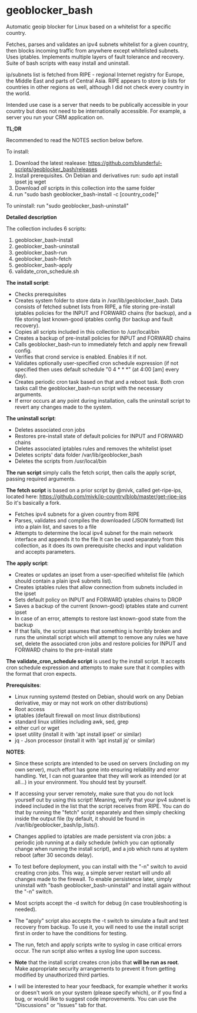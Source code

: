 # geoblocker_bash
Automatic geoip blocker for Linux based on a whitelist for a specific country.

Fetches, parses and validates an ipv4 subnets whitelist for a given country, then blocks incoming traffic from anywhere except whitelisted subnets. Uses iptables. Implements multiple layers of fault tolerance and recovery. Suite of bash scripts with easy install and uninstall.

ip/subnets list is fetched from RIPE - regional Internet registry for Europe, the Middle East and parts of Central Asia. RIPE appears to store ip lists for countries in other regions as well, although I did not check every country in the world.

Intended use case is a server that needs to be publically accessible in your country but does not need to be internationally accessible. For example, a server you run your CRM application on.

**TL;DR**

Recommended to read the NOTES section below before.

To install:
1) Download the latest realease:
https://github.com/blunderful-scripts/geoblocker_bash/releases
2) Install prerequisites. On Debian and derivatives run: sudo apt install ipset jq wget
3) Download *all* scripts in this collection into the same folder
4) run "sudo bash geoblocker_bash-install -c [country_code]"
 
 To uninstall:
 run "sudo geoblocker_bash-uninstall"

**Detailed description**

The collection includes 6 scripts:
1. geoblocker_bash-install
2. geoblocker_bash-uninstall
3. geoblocker_bash-run
4. geoblocker_bash-fetch
5. geoblocker_bash-apply
6. validate_cron_schedule.sh

**The install script**:
- Checks prerequisites
- Creates system folder to store data in /var/lib/geoblocker_bash. Data consists of fetched subnet lists from RIPE, a file storing pre-install iptables policies for the INPUT and FORWARD chains (for backup), and a file storing last known-good iptables config (for backup and fault recovery).
- Copies all scripts included in this collection to /usr/local/bin
- Creates a backup of pre-install policies for INPUT and FORWARD chains
- Calls geoblocker_bash-run to immediately fetch and apply new firewall config.
- Verifies that crond service is enabled. Enables it if not.
- Validates optionally user-specified cron schedule expression (if not specified then uses default schedule "0 4 * * *" (at 4:00 [am] every day).
- Creates periodic cron task based on that and a reboot task. Both cron tasks call the geoblocker_bash-run script with the necessary arguments.
- If error occurs at any point during installation, calls the uninstall script to revert any changes made to the system.

**The uninstall script**:
- Deletes associated cron jobs
- Restores pre-install state of default policies for INPUT and FORWARD chains
- Deletes associated iptables rules and removes the whitelist ipset
- Deletes scripts' data folder /var/lib/geoblocker_bash
- Deletes the scripts from /usr/local/bin

**The run script** simply calls the fetch script, then calls the apply script, passing required arguments.

**The fetch script** is based on a prior script by @mivk, called get-ripe-ips, located here:
https://github.com/mivk/ip-country/blob/master/get-ripe-ips
So it's basically a fork.
- Fetches ipv4 subnets for a given country from RIPE
- Parses, validates and compiles the downloaded (JSON formatted) list into a plain list, and saves to a file
- Attempts to determine the local ipv4 subnet for the main network interface and appends it to the file
It can be used separately from this collection, as it does its own prerequisite checks and input validation and accepts parameters.

**The apply script**:
- Creates or updates an ipset from a user-specified whitelist file (which should contain a plain ipv4 subnets list).
- Creates iptables rules that allow connection from subnets included in the ipset
- Sets default policy on INPUT and FORWARD iptables chains to DROP
- Saves a backup of the current (known-good) iptables state and current ipset
- In case of an error, attempts to restore last known-good state from the backup
- If that fails, the script assumes that something is horribly broken and runs the uninstall script which will attempt to remove any rules we have set, delete the associated cron jobs and restore policies for INPUT and FORWARD chains to the pre-install state

**The validate_cron_schedule script** is used by the install script. It accepts cron schedule expression and attempts to make sure that it complies with the format that cron expects.

**Prerequisites**:
- Linux running systemd (tested on Debian, should work on any Debian derivative, may or may not work on other distributions)
- Root access
- iptables (default firewall on most linux distributions)
- standard linux utilities including awk, sed, grep
- either curl or wget
- ipset utility (install it with 'apt install ipset' or similar)
- jq - Json processor (install it with 'apt install jq' or similar)

**NOTES**:

- Since these scripts are intended to be used on servers (including on my own server), much effort has gone into ensuring reliability and error handling. Yet, I can not guarantee that they will work as intended (or at all...) in your environment. You should test by yourself.

- If accessing your server remotely, make sure that you do not lock yourself out by using this script! Meaning, verify that your ipv4 subnet is indeed included in the list that the script receives from RIPE. You can do that by running the "fetch" script separately and then simply checking inside the output file (by default, it should be found in /var/lib/geoblocker_bash/ip_lists/).

- Changes applied to iptables are made persistent via cron jobs: a periodic job running at a daily schedule (which you can optionally change when running the install script), and a job which runs at system reboot (after 30 seconds delay).

- To test before deployment, you can install with the "-n" switch to avoid creating cron jobs. This way, a simple server restart will undo all changes made to the firewall. To enable persistence later, simply uninstall with "bash geoblocker_bash-uninstall" and install again without the "-n" switch.

- Most scripts accept the -d switch for debug (in case troubleshooting is needed).
- The "apply" script also accepts the -t switch to simulate a fault and test recovery from backup. To use it, you will need to use the install script first in order to have the conditions for testing.

- The run, fetch and apply scripts write to syslog in case critical errors occur. The run script also writes a syslog line upon success.

- **Note** that the install script creates cron jobs that **will be run as root**. Make appropriate security arrangements to prevent it from getting modified by unauthorized third parties.

- I will be interested to hear your feedback, for example whether it works or doesn't work on your system (please specify which), or if you find a bug, or would like to suggest code improvements. You can use the "Discussions" or "Issues" tab for that.
